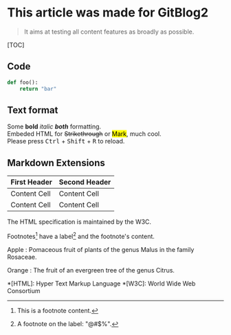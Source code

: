 # This article was made for GitBlog2

> It aims at testing all content features as broadly as possible.

[TOC]

## Code

```python
def foo():
    return "bar"
```

## Text format

Some **bold** *italic* ***both*** formatting.  
Embeded HTML for <s>Strikethrough</s> or <mark>Mark</mark>, much cool.  
Please press <kbd>Ctrl</kbd> + <kbd>Shift</kbd> + <kbd>R</kbd> to reload.

## Markdown Extensions

First Header  | Second Header
------------- | -------------
Content Cell  | Content Cell
Content Cell  | Content Cell

The HTML specification
is maintained by the W3C.

Footnotes[^1] have a label[^@#$%] and the footnote's content.

Apple
:   Pomaceous fruit of plants of the genus Malus in
    the family Rosaceae.

Orange
:   The fruit of an evergreen tree of the genus Citrus.

*[HTML]: Hyper Text Markup Language
*[W3C]:  World Wide Web Consortium

[^1]: This is a footnote content.
[^@#$%]: A footnote on the label: "@#$%".
